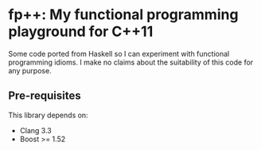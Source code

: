 fp++: My functional programming playground for C++11
====================================================

Some code ported from Haskell so I can experiment with
functional programming idioms. I make no claims about the
suitability of this code for any purpose.

Pre-requisites
--------------

This library depends on:

* Clang 3.3
* Boost >= 1.52
